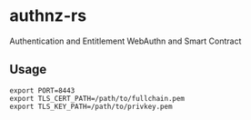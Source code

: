 # authnz-rs
Authentication and Entitlement WebAuthn and Smart Contract 

## Usage

```env
export PORT=8443
export TLS_CERT_PATH=/path/to/fullchain.pem
export TLS_KEY_PATH=/path/to/privkey.pem
```